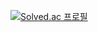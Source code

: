 [![Solved.ac 프로필](http://mazassumnida.wtf/api/v2/generate_badge?boj=pshyen0514)](https://solved.ac/pshyen0514)
